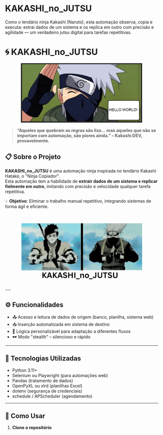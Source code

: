 # KAKASHI_no_JUTSU
Como o lendário ninja Kakashi (Naruto), esta automação observa, copia e executa: extrai dados de um sistema e os replica em outro com precisão e agilidade — um verdadeiro jutsu digital para tarefas repetitivas.

# 🌀 KAKASHI_no_JUTSU

<p align="center">
  <img src="https://github.com/NaraynaTeixeiraSilva/KAKASHI_no_JUTSU/blob/d454f3eb6aaa9c03e42b76717db0ef6c2ba9656a/README_Files/KAKASHI_no_JUTSU_Hello_World.png" alt="Kakashi Sharingan" width="400"/>
</p>

> **“Aqueles que quebram as regras são lixo... mas aqueles que não se importam com automação, são piores ainda.” – Kakashi DEV, provavelmente.**

## 📋 Sobre o Projeto

**KAKASHI_no_JUTSU** é uma automação ninja inspirada no lendário Kakashi Hatake, o "Ninja Copiador".  
Esta automação tem a habilidade de **extrair dados de um sistema e replicar fielmente em outro**, imitando com precisão e velocidade qualquer tarefa repetitiva.

💡 **Objetivo**: Eliminar o trabalho manual repetitivo, integrando sistemas de forma ágil e eficiente.

<p align="center">
  <img src="https://github.com/NaraynaTeixeiraSilva/KAKASHI_no_JUTSU/blob/35af80d40f2e9c26bb9b77a3ab3736f2699fa51c/README_Files/KAKASHI_no_JUTSU.gif" alt="Kakashi Sharingan" width="400"/>
</p>
---

## ⚙️ Funcionalidades

- 📤 Acesso e leitura de dados de origem (banco, planilha, sistema web)
- 📥 Inserção automatizada em sistema de destino
- 🧠 Lógica personalizável para adaptação a diferentes fluxos
- 🕶️ Modo "stealth" – silencioso e rápido

---

## 🧪 Tecnologias Utilizadas

- Python 3.11+
- Selenium ou Playwright (para automações web)
- Pandas (tratamento de dados)
- OpenPyXL ou xlrd (planilhas Excel)
- dotenv (segurança de credenciais)
- schedule / APScheduler (agendamento)

---

## 🚀 Como Usar

1. **Clone o repositório**
